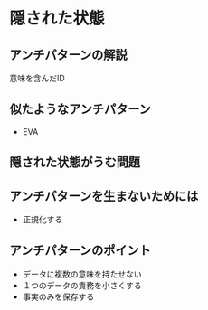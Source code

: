 # 隠された状態

## アンチパターンの解説

意味を含んだID

## 似たようなアンチパターン

* EVA

## 隠された状態がうむ問題

## アンチパターンを生まないためには

* 正規化する

## アンチパターンのポイント

* データに複数の意味を持たせない
* １つのデータの責務を小さくする
* 事実のみを保存する
